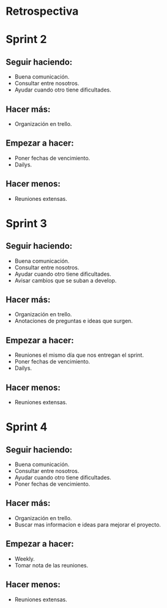 # Retrospectiva

# Sprint 2

## Seguir haciendo:
- Buena comunicación.
- Consultar entre nosotros.
- Ayudar cuando otro tiene dificultades.

## Hacer más:
- Organización en trello.

## Empezar a hacer:
- Poner fechas de vencimiento.
- Dailys.

## Hacer menos:
- Reuniones extensas.


# Sprint 3

## Seguir haciendo:
- Buena comunicación.
- Consultar entre nosotros.
- Ayudar cuando otro tiene dificultades.
- Avisar cambios que se suban a develop.

## Hacer más:
- Organización en trello.
- Anotaciones de preguntas e ideas que surgen.

## Empezar a hacer:
- Reuniones el mismo día que nos entregan el sprint.
- Poner fechas de vencimiento.
- Dailys.


## Hacer menos:
- Reuniones extensas.

# Sprint 4

## Seguir haciendo:
- Buena comunicación.
- Consultar entre nosotros.
- Ayudar cuando otro tiene dificultades.
- Poner fechas de vencimiento.

## Hacer más:
- Organización en trello.
- Buscar mas informacion e ideas para mejorar el proyecto.

## Empezar a hacer:
- Weekly.
- Tomar nota de las reuniones.

## Hacer menos:
- Reuniones extensas.

